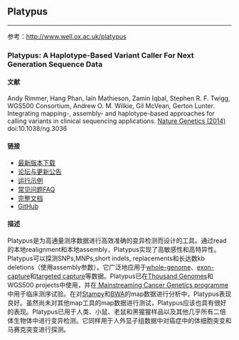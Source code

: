 ## Platypus
-----------------------------

参考：http://www.well.ox.ac.uk/platypus

### Platypus: A Haplotype-Based Variant Caller For Next Generation Sequence Data

#### 文献

Andy Rimmer, Hang Phan, Iain Mathieson, Zamin Iqbal, Stephen R. F. Twigg, WGS500 Consortium, Andrew O. M. Wilkie, Gil McVean, Gerton Lunter.  Integrating mapping-, assembly- and haplotype-based approaches for calling variants in clinical sequencing applications. [Nature Genetics (2014)](http://www.nature.com/ng/journal/vaop/ncurrent/full/ng.3036.html) doi:10.1038/ng.3036

#### 链接

- [最新版本下载](http://www.well.ox.ac.uk/bioinformatics/Software/Platypus-latest.tgz)
- [论坛与更新公告](https://groups.google.com/forum/#!forum/platypus-users)
- [运行示例](http://www.well.ox.ac.uk/platypus-examples)
- [常见问题FAQ](http://www.well.ox.ac.uk/platypus-faq)
- [完整文档](http://www.well.ox.ac.uk/platypus-doc)
- [GitHub](https://github.com/andyrimmer/Platypus)

#### 描述

Platypus是为高通量测序数据进行高效准确的变异检测而设计的工具。通过read的本地realignment和本地assembly，Platypus实现了高敏感性和高特异性。Platypus可以探测SNPs,MNPs,short indels, replacements和长达数kb deletions（使用assembly参数）。它广泛地应用于[whole-genome](http://www.ncbi.nlm.nih.gov/pubmed/?term=24463883)、[exon-capture](http://www.nature.com/ng/journal/v45/n1/abs/ng.2492.html)和[targeted capture](http://www.nature.com/nature/journal/v493/n7432/abs/nature11725.html)等数据。Platypus已在[Thousand Genomes](http://www.1000genomes.org/)和WGS500 projects中使用，并在[ Mainstreaming Cancer Genetics programme](http://www.mcgprogramme.com/)中用于临床测序试验。在对[Stampy](http://www.well.ox.ac.uk/project-stampy)和[BWA](http://bio-bwa.sourceforge.net/)的map数据进行分析中，Platypus表现良好。虽然尚未对其他map工具的map数据进行测试，Platypus应该也具有很好的表现。Platypus已用于人类、小鼠、老鼠和黑猩猩样品以及其他几乎所有二倍体生物体中进行变异检测。它同样用于人外显子组数据中对癌症中的体细胞突变和马赛克突变进行探测。

